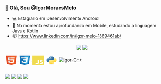 <h3>👋 Olá, Sou @IgorMoraesMelo</h3>

- 💻 Estagiario em Desenvolvimento Android
- 🌱 No momento estou aprofundando em Mobile, estudando a linguagem Java e Kotlin
- 📫 https://www.linkedin.com/in/igor-melo-1869461ab/

<link rel="stylesheet" href="https://cdn.jsdelivr.net/gh/devicons/devicon@v2.14.0/devicon.min.css">
<i class="devicon-cplusplus-plain colored"></i>

<div align="center">
  <a href="https://github.com/IgorMoraesMelo">
  <img height="180em" src="https://github-readme-stats.vercel.app/api?username=IgorMoraesMelo&show_icons=true&theme=dracula&include_all_commits=true&count_private=true"/>
  <img height="180em" src="https://github-readme-stats.vercel.app/api/top-langs/?username=IgorMoraesMelo&layout=compact&langs_count=7&theme=dracula"/>
</div>
  
 <div style="display: inline_block"><br>
  <img align="center" alt="Igor-HTML" height="30" width="40" src="https://raw.githubusercontent.com/devicons/devicon/master/icons/html5/html5-original.svg">
  <img align="center" alt="Igor-CSS" height="30" width="40" src="https://raw.githubusercontent.com/devicons/devicon/master/icons/css3/css3-original.svg">
  <img align="center" alt="Igor-Js" height="30" width="40" src="https://raw.githubusercontent.com/devicons/devicon/master/icons/javascript/javascript-plain.svg">
  <img align="center" alt="Igor-Python" height="30" width="40" src="https://raw.githubusercontent.com/devicons/devicon/master/icons/python/python-original.svg">
  <img aling="center" alt="Igor-C++" height="30" width="40" src="https://cdn.jsdelivr.net/gh/devicons/devicon/icons/cplusplus/cplusplus-plain.svg">
</div>
  
 ##
  
  <div>
  <a href="https://www.instagram.com/moraes.i/" target="_blank"><img src="https://img.shields.io/badge/-Instagram-%23E4405F?style=for-the-badge&logo=instagram&logoColor=white" target="_blank"></a>
 	<a href="#" target="_blank"><img src="https://img.shields.io/badge/Facebook-1877F2?style=for-the-badge&logo=facebook&logoColor=white" target="_blank"></a>
 <a href="https://www.linkedin.com/in/igor-melo-1869461ab/" target="_blank"><img src="https://img.shields.io/badge/LinkedIn-0077B5?style=for-the-badge&logo=linkedin&logoColor=white" target="_blank"></a> 
  <a href = "mailto:igorbatistamelo@gmail.com"><img src="https://img.shields.io/badge/Gmail-D14836?style=for-the-badge&logo=gmail&logoColor=white" target="_blank"></a>
  </div>
  
  
